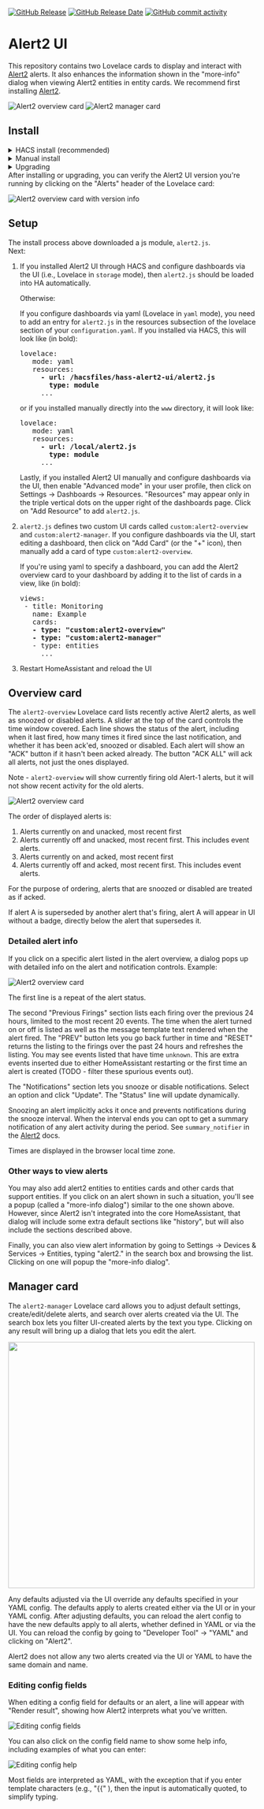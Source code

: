 <!-- ~/tmp/general-env/bin/grip -b ~/tmp/hass-alert2-ui/README.md 6420 -->

[![GitHub Release](https://img.shields.io/github/v/release/redstone99/hass-alert2-ui)](https://github.com/redstone99/hass-alert2-ui/releases)
[![GitHub Release Date](https://img.shields.io/github/release-date/redstone99/hass-alert2-ui)](https://github.com/redstone99/hass-alert2-ui/releases)
[![GitHub commit activity](https://img.shields.io/github/commit-activity/y/redstone99/hass-alert2-ui)](https://github.com/redstone99/hass-alert2-ui/commits/master/)
<!-- ![GitHub commits since latest release](https://img.shields.io/github/commits-since/redstone99/hass-alert2-ui/latest) -->

# Alert2 UI

This repository contains two Lovelace cards to display and interact with [Alert2](https://github.com/redstone99/hass-alert2) alerts.  It also enhances the information shown in the "more-info" dialog when viewing Alert2 entities in entity cards. We recommend first installing [Alert2](https://github.com/redstone99/hass-alert2).

![Alert2 overview card](resources/overview.png)
![Alert2 manager card](resources/manager.png)

## Install

<details>
<summary>HACS install (recommended)</summary>

1. If HACS is not installed, follow HACS installation and configuration instructions at https://hacs.xyz/.

1. Click the button below

    [![Open your Home Assistant instance and open a repository inside the Home Assistant Community Store.](https://my.home-assistant.io/badges/hacs_repository.svg)](https://my.home-assistant.io/redirect/hacs_repository/?owner=redstone99&repository=hass-alert2-ui&category=plugin)

    or visit the HACS pane and add `https://github.com/redstone99/hass-alert2-ui.git` as a custom repository of type "Dashboard" by following [these instructions](https://hacs.xyz/docs/faq/custom_repositories/).

1. The UI should now show the "Alert2 UI" doc page in HACS. Click the "Download" button (bottom right of screen) to download the UI module.

    If for some reason adding the repository did not take you to the "Alert2 UI" doc page, you may need to click again on the HACS pane, search for "Alert2 UI" and click on it to get to the page.


1. Click "Reload" when it prompts you to reload your browser.
</details>

<details>
<summary>Manual install</summary>

1. Download the `Source code (zip)` link from the repository [release section](https://github.com/redstone99/hass-alert2-ui/releases) under "Assets" and unzip it.

   We do not recommend downloading directly from the `main` branch.

1. Create the directory `www` in your Home Assistant configuration directory if it doesn't already exist.

   Your configuration directory is the directory with `configuration.yaml`. It is commonly `/config`, or may be something like `~/.home-assistant/` for Linux installations.
   
1. Copy `alert2.js` from unzipped file into the directory `www` in your config.

   Your config directory should look similar to this after copying:
                   
        <config dir>/configuration.yaml
        <config dir>/www/alert2.js
        <config dir>/custom_components/alert2/__init__.py
        <config dir>/custom_components/alert2/sensor.py
         ... etc...

</details>

<details>
<summary>Upgrading</summary>

After upgrading Alert2 UI, it can take time for the browser or HA companion app to update alert2.js.  To speed that up:

* On the web, try reloading the page a few times and also "Clear cookies & site data".

* On the Android HA companion app, try going to System Settings -> Apps -> Home Assistant -> Storage & cache and clicking "Clear cache".  Then in the HA app, click on the vertical dots at the top and click on "Reload resources".  You may need to wait a few seconds and click "Reload resources" twice.

</details

After installing or upgrading, you can verify the Alert2 UI version you're running by clicking on the "Alerts" header of the Lovelace card:

![Alert2 overview card with version info](resources/overview2.png)


## Setup

The install process above downloaded a js module, `alert2.js`.
<br>Next:

1. If you installed Alert2 UI through HACS and configure dashboards via the UI (i.e., Lovelace in `storage` mode), then `alert2.js` should be loaded into HA automatically.

    Otherwise:

    If you configure dashboards via yaml (Lovelace in `yaml` mode), you need to add an entry for `alert2.js` in the resources subsection of the lovelace section of your `configuration.yaml`. If you installed via HACS, this will look like (in bold):

    <pre>lovelace:
      mode: yaml
      resources:
        <b>- url: /hacsfiles/hass-alert2-ui/alert2.js</b>
          <b>type: module</b>
        ...</pre>

    or if you installed manually directly into the `www` directory, it will look like:

    <pre>lovelace:
      mode: yaml
      resources:
        <b>- url: /local/alert2.js</b>
          <b>type: module</b>
        ...</pre>

    Lastly, if you installed Alert2 UI manually and configure dashboards via the UI, then enable "Advanced mode" in your user profile, then click on Settings -> Dashboards -> Resources.  "Resources" may appear only in the triple vertical dots on the upper right of the dashboards page. Click on "Add Resource" to add `alert2.js`.


1. `alert2.js` defines two custom UI cards called `custom:alert2-overview` and `custom:alert2-manager`. If you configure dashboards via the UI, start editing a dashboard, then click on "Add Card" (or the "+" icon), then manually add a card of type `custom:alert2-overview`.

    If you're using yaml to specify a dashboard, you can add the Alert2 overview card to your dashboard by adding it to the list of cards in a view, like (in bold):

    <pre>views:
    - title: Monitoring
      name: Example
      cards:
      <b>- type: "custom:alert2-overview"</b>
      <b>- type: "custom:alert2-manager"</b>
      - type: entities
        ...</pre>


1. Restart HomeAssistant and reload the UI

## Overview card

The `alert2-overview` Lovelace card lists recently active Alert2 alerts, as well as snoozed or disabled alerts.  A slider at the top of the card controls the time window covered. Each line shows the status of the alert, including when it last fired, how many times it fired since the last notification, and whether it has been ack'ed, snoozed or disabled.  Each alert will show an "ACK" button if it hasn't been acked already. The button "ACK ALL" will ack all alerts, not just the ones displayed.

Note - `alert2-overview` will show currently firing old Alert-1 alerts, but it will not show recent activity for the old alerts.

![Alert2 overview card](resources/overview.png)

The order of displayed alerts is:
1. Alerts currently on and unacked, most recent first
1. Alerts currently off and unacked, most recent first. This includes event alerts.
1. Alerts currently on and acked, most recent first
1. Alerts currently off and acked, most recent first. This includes event alerts.

For the purpose of ordering, alerts that are snoozed or disabled are treated as if acked.

If alert A is superseded by another alert that's firing, alert A will appear in UI without a badge, directly below the alert that supersedes it.

### Detailed alert info

If you click on a specific alert listed in the alert overview, a dialog pops up with detailed info on the alert and notification controls. Example:

![Alert2 overview card](resources/more-info.png)

The first line is a repeat of the alert status.

The second "Previous Firings" section lists each firing over the previous 24 hours, limited to the most recent 20 events.  The time when the alert turned on or off is listed as well as the message template text rendered when the alert fired.  The "PREV" button lets you go back further in time and "RESET" returns the listing to the firings over the past 24 hours and refreshes the listing.  You may see events listed that have time `unknown`. This are extra events inserted due to either HomeAssistant restarting or the first time an alert is created (TODO - filter these spurious events out).

The "Notifications" section lets you snooze or disable notifications. Select an option and click "Update".  The "Status" line will update dynamically.

Snoozing an alert implicitly acks it once and prevents notifications during the snooze interval.  When the interval ends you can opt to get a summary notification of any alert activity during the period. See `summary_notifier` in the [Alert2](https://github.com/redstone99/hass-alert2) docs.

Times are displayed in the browser local time zone.

### Other ways to view alerts

You may also add alert2 entities to entities cards and other cards that support entities.  If you click on an alert shown in such a situation, you'll see a popup (called a "more-info dialog") similar to the one shown above.  However, since Alert2 isn't integrated into the core HomeAssistant, that dialog will include some extra default sections like "history", but will also include the sections described above.

Finally, you can also view alert information by going to Settings -> Devices & Services -> Entities, typing "alert2." in the search box and browsing the list.  Clicking on one will popup the "more-info dialog".

## Manager card

The `alert2-manager` Lovelace card allows you to adjust default settings, create/edit/delete alerts, and search over alerts created via the UI.  The search box lets you filter UI-created alerts by the text you type. Clicking on any result will bring up a dialog that lets you edit the alert.

<img src="resources/search.png" width="500"/>

Any defaults adjusted via the UI override any defaults specified in your YAML config. The defaults apply to alerts created either via the UI or in your YAML config.  After adjusting defaults, you can reload the alert config to have the new defaults apply to all alerts, whether defined in YAML or via the UI.  You can reload the config by going to "Developer Tool" -> "YAML" and clicking on "Alert2".

Alert2 does not allow any two alerts created via the UI or YAML to have the same domain and name.

### Editing config fields

When editing a config field for defaults or an alert, a line will appear with "Render result", showing how Alert2 interprets what you've written.

![Editing config fields](resources/edit-field.png)

You can also click on the config field name to show some help info, including examples of what you can enter:

![Editing config help](resources/edit-help.png)

Most fields are interpreted as YAML, with the exception that if you enter template characters (e.g., "{{" ), then the input is automatically quoted, to simplify typing.
